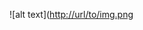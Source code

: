 ![alt text]([http://url/to/img.png](https://picsum.photos/460/300](https://media.tenor.com/qJRMLPlR3_8AAAAi/maxwell-cat.gif))
